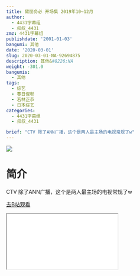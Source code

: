 ```yaml
---
title: 黛丽务必 开场集 2019年10~12月
author:
  - 4431字幕组
  - 叔叔_4431
zmz: 4431字幕组
publishdate: '2001-01-03'
bangumi: 其他
date: '2020-03-01'
slug: 2020-03-01-NA-92694875
description: 其他&#8226;NA
weight: -301.0
bangumis:
  - 其他
tags:
  - 综艺
  - 春日俊彰
  - 若林正恭
  - 日本综艺
categories:
  - 4431字幕组
  - 叔叔_4431

brief: "CTV 除了ANN广播，这个是两人最主场的电视常规了w"
---
```

![](https://raw.githubusercontent.com/tcgriffith/owaraisite/master/static/tmpimg/7eb8bcc89fb685d9d8f629e68f8a050b1f3cd21b.jpg.480.jpg)
# 简介  
CTV
除了ANN广播，这个是两人最主场的电视常规了w  

[去B站观看](https://www.bilibili.com/video/av92694875/)
<div class ="resp-container"><iframe class="testiframe" src="//player.bilibili.com/player.html?aid=92694875"", scrolling="no", allowfullscreen="true" > </iframe></div> 
